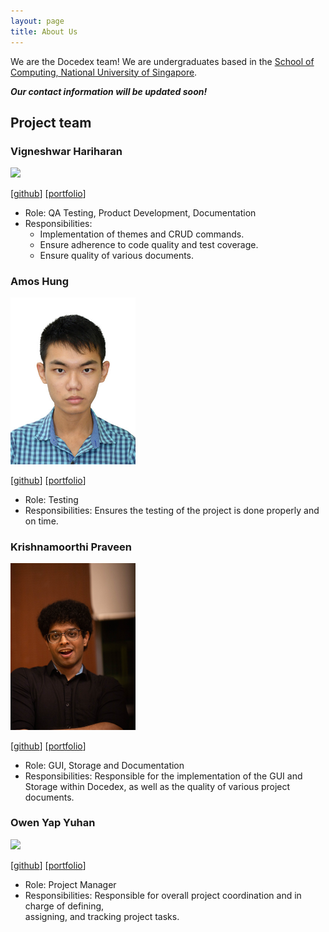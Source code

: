 ```yaml
---
layout: page
title: About Us
---
```


We are the Docedex team! We are undergraduates based in the [School of Computing, National University of Singapore](http://www.comp.nus.edu.sg).

**_Our contact information will be updated soon!_**

## Project team
### Vigneshwar Hariharan

<img src="images/vigonometry.png" width="200px">

[[github](http://github.com/vigonometry)]
[[portfolio](team/vigonometry.md)]

* Role: QA Testing, Product Development, Documentation
* Responsibilities:
  * Implementation of themes and CRUD commands.
  * Ensure adherence to code quality and test coverage.
  * Ensure quality of various documents.


### Amos Hung

<img src="images/bobfree546.png" width="200px">

[[github](http://github.com/Bobfree546)] [[portfolio](team/bobfree546.md)]

* Role: Testing
* Responsibilities: Ensures the testing of the project is done properly and on time.

### Krishnamoorthi Praveen

<img src="images/praveenkrishna0512.png" width="200px">

[[github](http://github.com/praveenkrishna0512)]
[[portfolio](team/praveenkrishna0512.md)]

* Role: GUI, Storage and Documentation
* Responsibilities: Responsible for the implementation of the GUI and Storage within Docedex,
as well as the quality of various project documents.

### Owen Yap Yuhan

<img src="images/owen-yap.png" width="200px">

[[github](http://github.com/owen-yap)]
[[portfolio](team/owen-yap.md)]

* Role: Project Manager
* Responsibilities: Responsible for overall project coordination and in charge of defining, \
assigning, and tracking project tasks.
